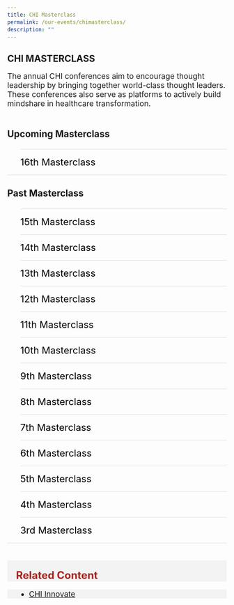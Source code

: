 ```yaml
---
title: CHI Masterclass
permalink: /our-events/chimasterclass/
description: ""
---
```

## CHI MASTERCLASS
<div style="font-size:1.25em">The annual CHI conferences aim to encourage thought leadership by bringing together world-class thought leaders. These conferences also serve as platforms to actively build mindshare in healthcare transformation.</div><br>
  
<div>
<h2 id="a">Upcoming Masterclass</h2>

<style>
  ul.jekyllcodex_accordion {
    position: relative;
    margin: 1.4rem 0 !important;
    border-bottom: 1px solid #DBDFE4;
    padding-bottom: 0;
	 	align-items: center;
    justify-content: center;
	  font-size: 1.25em;
  }

  ul.jekyllcodex_accordion li {
    border-top: 1px solid #DBDFE4;
    list-style: none;
    margin: 0 auto 0 0 !important;
  }

  ul.jekyllcodex_accordion li input {
    display: none;
  }

  ul.jekyllcodex_accordion li label {
    display: block;
    cursor: pointer;
    padding: 16px 0;
    margin: 0;
    font-size: 1.25em;
    color: #a6192e;
    margin-right: 41px;
	  align-items: center;
    justify-content: center;
  }

  ul.jekyllcodex_accordion li div {
    padding: 0;
    height: 0;
    overflow: hidden;
    transition: height 0.4s ease-in-out;
	
  }

  ul.jekyllcodex_accordion li input:checked+label {
    font-weight: 600;
    margin-right: 41px;
  }

  ul.jekyllcodex_accordion li input:checked+label+div {
    display: block;
    height: auto;
    padding: 0;
    overflow: visible;
	
  }

  ul.jekyllcodex_accordion li input:checked+label+div p {
    margin-bottom: 24px;
    margin-right: 41px;
  }

  ul.jekyllcodex_accordion li input:checked+label+div p:where(ul.jekyllcodex_accordion li input:checked+label+div p a) {
    margin: 32px 0;
  }

  ul.jekyllcodex_accordion li label::before {
    content: url("https://d33wubrfki0l68.cloudfront.net/2726d99e678e7823e23532634fdd6e83dfe96a99/c39dd/images/chevron-down.svg");
    font-weight: 400;
    font-size: 1.25em;
    line-height: 1.1rem;
    padding: 0;
    position: absolute;
    right: 0.5rem;
	  color: #A6192E;
  }

  ul.jekyllcodex_accordion li input:checked+label::before {
    content: url("https://d33wubrfki0l68.cloudfront.net/7468164d2fc2ad4fdea648e6cf2de622c2f70892/1819b/images/chevron-up.svg");
    transform: rotateZ(180deg);
	  color: #A6192E;
  }

  ul.jekyllcodex_accordion li ul li {
    list-style-type: disc;
    border-top: 0;
  }

  ul.jekyllcodex_accordion li ol li {
    list-style-type: decimal;
    border-top: 0;
  }

  ul.jekyllcodex_accordion li:hover label {
      color: #A6192E;
  }
</style>

<ul class="jekyllcodex_accordion">
  
  <!-- New accordion -->

  <li><input id="accordion-a1" type="checkbox"><label for="accordion-a1">16th Masterclass</label>
    <div><p><strong>Test Test</strong></p>

<p>test</p>

<p><a class="btn" href="test" target="_blank" rel="noopener">Register Now</a> </p>

</div></li></ul>

<script src="https://d33wubrfki0l68.cloudfront.net/js/1fb06e903e758278c0f8afeb52f021bb3bdf2f3d/jquery/jquery.min.js"></script>

<h2 id="b">Past Masterclass </h2>

<style>
  ul.jekyllcodex_accordion {
    position: center;
    margin: 1.4rem 0 !important;
    border-bottom: 1px solid #DBDFE4;
    padding-bottom: 0;
	  font-size: 1.25em;
	
  }

  ul.jekyllcodex_accordion li {
    border-top: 1px solid #DBDFE4;
    list-style: none;
    margin: 0 auto 0 0 !important;

  }

  ul.jekyllcodex_accordion li input {
    display: none;
  }

  ul.jekyllcodex_accordion li label {
    display: block;
    cursor: pointer;
    padding: 16px 0;
    margin: 0;
    font-size: 18px;
    color: #000000;
    margin-right: 41px;
	  font-size: 1.25em
	
  }

  ul.jekyllcodex_accordion li div {
    padding: 0;
    height: 0;
    overflow: hidden;
    transition: height 0.8s ease-in-out;
  }

  ul.jekyllcodex_accordion li input:checked+label {
    font-weight: 600;
    margin-right: 41px;
  }

  ul.jekyllcodex_accordion li input:checked+label+div {
    display: block;
    height: auto;
    padding: 0;
    overflow: visible;
  }

  ul.jekyllcodex_accordion li input:checked+label+div p {
    margin-bottom: 24px;
    margin-right: 41px;
  }

  ul.jekyllcodex_accordion li input:checked+label+div p:where(ul.jekyllcodex_accordion li input:checked+label+div p a) {
    margin: 32px 0;
  }

  ul.jekyllcodex_accordion li label::before {
    content: url("https://d33wubrfki0l68.cloudfront.net/2726d99e678e7823e23532634fdd6e83dfe96a99/c39dd/images/chevron-down.svg");
    color: #A6192E;
    font-weight: 400;
    font-size: 1.25em
    line-height: 1.1rem;
    padding: 0;
    position: absolute;
    right: 0.5rem;
  }

  ul.jekyllcodex_accordion li input:checked+label::before {
    content: url("https://d33wubrfki0l68.cloudfront.net/7468164d2fc2ad4fdea648e6cf2de622c2f70892/1819b/images/chevron-up.svg");
    transform: rotateZ(180deg);
    color: #A6192E;
  }

  ul.jekyllcodex_accordion li ul li {
    list-style-type: disc;
    border-top: 0;
  }

  ul.jekyllcodex_accordion li ol li {
    list-style-type: decimal;
    border-top: 0;
  }

  ul.jekyllcodex_accordion li:hover label {
      color: #A6192E;
  }
  img {
  float: left;
	vertical-align: middle;
}
  p {
	overflow: auto;
  max-width: 500px;
  max-height: 300px;
}
  </style>


<ul class="jekyllcodex_accordion">
  
  <!-- Beginning of accordion tab -->
<li><input id="accordion-b1" type="checkbox"><label for="accordion-b1">15th Masterclass</label>
<div><p><strong>27 March 2023</strong></p>			 
<style>
img {
  float: left;
	vertical-align: middle;
}
p {
	overflow: auto;
  max-width: 550px;
  max-height: 300px;
	font-size: 1em
}
</style>
<img style="width:242px;height:148px;margin-right:15px;" alt="chi" src="/images/Masterclass/15%20masterclass_patrick.jpg"><p>
	<b><u>The 5Cs of Community Leadership</u></b> <br>
			<b>Mr Patrick Tay</b><br>
				<em>Assistant Secretary-General of NTUC and Member of Parliament of Pioneer SMC</em><br><br>
			Through this session, Patrick highlights the 5Cs of Community Leadership (Care, Connect, Create, Cultivate and Collaborate) and will be sharing hard truths and provide tips on how one can better engage and connect in the community. The session also touches on how we can be more genuine and effective leaders/partners as we roll up our sleeves towards population health and a Healthier SG.
</p>


 </div></li><li><input id="accordion-b2" type="checkbox"><label for="accordion-b2">14th Masterclass</label>
    <div><p><strong>17 Feb 2023</strong></p>			 
<style>
img {
  float: left;
	vertical-align: middle;
}
p {
	overflow: auto;
  max-width: 600px;
  max-height: 300px;
}
</style>
<img style="width:242px;height:148px;margin-right:15px;" alt="chi" src="/images/Masterclass/14%20masterclass_jonty.jpg"><p>
<b><u>Population Health - Ambition into Action</u></b> <br>
			<b>Dr Jonty Heaversedge</b><br>
				<em>Chief Medical Officer and Chief Clinical Information Officer,<br>
South East London Integrated Care System <br>
Clinical Director, Imperial College Health Partners </em>
<br><br>
			Like most other health systems in the world, when the National Health System (NHS) in England was established, it was primarily focused on treating single conditions or illnesses. Since then both the understanding of disease and needs of the population have changed. People are living longer with multiple, complex, long-term conditions and increasingly require ongoing support from many different services and professionals. There is also a better understanding of the wider metabolic, behavioural, and environmental factors that are driving the increasing burden of ill-health, inequalities of outcome, and cost of care to society.<br>There is a growing realisation that this challenge cannot be met by health and care services alone – expanding current services to meet this need is unaffordable and a 'work-harder' approach will not help us to address these complex and multifactorial challenges. Increasingly health systems across the world are coming to the same conclusion – we need a fundamentally different approach – one which starts with our population and depends on strong partnership – not just between health and care providers but across government departments, community partners and, perhaps most importantly with our communities themselves.<br>These principles sit at the heart of current NHS reform and the introduction of Integrated Care Systems (ICSs) in England, but they are not new. Like other systems across the world, progress has been painfully slow, and whilst structural reform may help create the conditions for change it can easily belie the reality of the transformational challenge.<br>How do we translate these concepts into strategy, create a compelling vision that engages with our workforce, patients, and local communities, and prioritise action and investment to create impact? This requires a fundamental shift in mindset and method. We need to be clear how we think transformation happens in a complex system, how we create the conditions for improvement and innovation, develop enabling capabilities to catalyse change, and empower change-makers in our communities to unleash their energy and talent.<br>There is no 'right' answer and history would suggest that simply trying to replicate a solution in a different context is rarely successful. In this session Dr Jonty will share practical insights on prevention, primary care transformation, and population health management – to help accelerate our ambitions for happier, healthier populations in both England and Singapore.


</p>

<hr>
	</div></li><li><input id="accordion-b3" type="checkbox"><label for="accordion-b3">13th Masterclass</label>
    <div><p><strong>7 Jul 2022</strong></p>			 
<style>
img {
  float: left;
	vertical-align: middle;
}
p {
	overflow: auto;
  max-width: 600px;
  max-height: 300px;
}
</style>
<img style="width:290px;height:178px;margin-right:15px;" alt="chi" src="/images/Masterclass/13th%20chi%20masterclass.png"><p>
<b><u>AI in Industry 4.0: The Future of Healthcare</u></b> <br>
			<b>Dr Tai-Yi Huang</b><br><em>Corporate Vice President &amp; Chief Technology Officer, ASUS </em><br><br>
				The evolution of modern medicine to precision medicine is often hampered by two major challenges: Fragmented Data and Outdated Information Systems. In this masterclass, Dr Huang shares the lessons learnt in tackling these challenges, and present innovative solutions that have been developed in response to these challenges.
</p>

<hr>
			
 </div></li><li><input id="accordion-b4" type="checkbox"><label for="accordion-b4">12th Masterclass</label>
    <div><p><strong>9 Oct 2019</strong></p>			 
<style>
img {
  float: left;
	vertical-align: middle;
}
p {
	overflow: auto;
  max-width: 600px;
  max-height: 300px;
}
</style>
<img style="width:290px;height:178px;margin-right:15px;" alt="chi" src="/images/Masterclass/12th%20masterclass.png"><p>
<b><u>Sustainability in Healthcare Transformation</u></b> <br>
			<b>Population Health Experiences of the Hong Kong Health System</b><br>By <em>Prof</em> Gabriel Leung<br><b>Sustainable Transformation in Karolinska University Hospital</b><br>By <em>Associate Professor</em> Anders Ahlsson<br><br>
			<b> ‘Sustainable Transformation in Karolinska University Hospital’ </b><br>
The driving forces behind the transformation at Karolinska University Hospital are discussed, together with the initial plan, further development and refinement. Beneficial and negative aspects are demonstrated, as well as lessons learned. 


</p>

<hr>
			
 </div></li><li><input id="accordion-b5" type="checkbox"><label for="accordion-b5">11th Masterclass</label>
    <div><p><strong>23 Oct 2018</strong></p>			 
<style>
img {
  float: left;
	vertical-align: middle;
}
p {
	overflow: auto;
  max-width: 600px;
  max-height: 300px;
}
</style>
<img style="width:290px;height:178px;margin-right:15px;" alt="chi" src="/images/Masterclass/11th-chi-masterclass-image.png"><p>
<b><u>Integrating Care Across the Care Continuum</u></b> <br>
			<b>Dr Samir Sinha </b><br><em>MD, DPhil, FRCPC, AGSF<br>
Director of Geriatrics, Sinai Health System<br>
Director of the University Health Network, Toronto, Canada</em>
<br><b>Mr Ralph Broad</b><br><em>Director, Inclusive Neighbourhoods Ltd<br>Founder, Local Area Coordination Network</em><br><br><b>Lessons Learned from the Development of Cost-Effective and Integrated Care Models for the Elderly in Toronto and Ontario, Canada</b><br><br>An aging population presents both a challenge and an opportunity to rethink how we organize and deliver elder care. Toronto’s Mount Sinai Hospital responded with the development of its Acute Care for Elders (ACE) strategy, led by Dr. Sinha which has demonstrated significant improvements in overall quality of care outcomes. It has reduced lengths of stay by 28 percent, lowered readmission rates by 14 percent and other adverse outcomes and inappropriate resource utilization through the successful implementation of evidence-informed care processes across the continuum of care, including integrating &amp; coordinating care for the elderly to community care settings. Using these learnings, Dr. Sinha has helped to further create upstream Ministry of Health interventions like exercise and falls prevention classes, community paramedicine programs, and stronger investments in home and community care and supportive housing through the Government of Ontario’s Seniors Strategy that have further worked to improve patient and system outcomes<br><br><b>Transforming Services &amp; Systems with Local Area Coordination in the UK</b><br><br>This Masterclass explores the design, development, implementation and long term outcomes of Local Area Coordination in England and Wales.Building on 30 years of international learning, Local Area Coordination is an integrated, evidence based approach to supporting people of all ages who may be facing complex life situations (including living with disabilities, mental health needs, ageing) and their families/carers to build and pursue their personal vision for a good life; stay strong/resilient, safe and connected as contributing citizens within their local communities; build practical, sustainable, local, non-service solutions to problems wherever possible; and build more welcoming, inclusive and supportive communities. Therefore, rather than waiting for crises and responding with services and money, it is about strengthening individuals and families – choice, control, opportunities and resilience; reducing isolation and loneliness, improving health and well-being; preventing or reducing demand for, or dependency on, costly services wherever possible; building community capacity and resilience; and supporting service reform and integration, having high quality services as a valued back up to local solutions.      
</p>

<hr>
		</div></li><li><input id="accordion-b6" type="checkbox"><label for="accordion-b6">10th Masterclass</label>
    <div><p><strong>11 Jul 2018</strong></p>			 
<style>
img {
  float: left;
	vertical-align: middle;
}
p {
	overflow: auto;
  max-width: 600px;
  max-height: 300px;
}
</style>
<img style="width:290px;height:178px;margin-right:15px;" alt="chi" src="/images/Masterclass/10th-chi-masterclass-image.png"><p>
<b><u>The Blueprint for Successful MedTech Innovation</u></b> <br><b>Prof Pascal Verdonck </b><br>
				<em>Professor of Medical Technology,<br>Ghent University, Belgium <br>Chief Executive Officer, MedTech Flanders</em><br>
			Technology and healthcare innovation often go hand in hand, with the aim to improve quality of life, life expectancy and offer new options for diagnosis and treatment. Yet healthcare leaders often need to balance innovation with cost effectiveness and efficiency of the healthcare system.<br>How then should a healthcare leader respond to the rise in healthcare innovation and its challenges?<br>How should we decide which innovations to prioritise? In this CHI Masterclass, Professor Pascal Verdonck will give insights into the fine balance between the health benefits and economic impact of innovation. With his deep expertise in the area of MedTech, he will provide fresh perspectives on challenges that innovation poses. Benefiting patients is essential but is that sufficient? Join us as we explore the possibilities, regulations and qualifications that are needed to supplement medical technology to reach beyond basic patient care. Go on a learning journey to understand the elements involved and the way forward with MedTech!

</p>

<hr>
			
 </div></li><li><input id="accordion-b7" type="checkbox"><label for="accordion-b7">9th Masterclass</label>
    <div><p><strong>21 Feb 2018</strong></p>			 
<style>
img {
  float: left;
	vertical-align: middle;
}
p {
	overflow: auto;
  max-width: 600px;
  max-height: 300px;
}
</style>
<img style="width:290px;height:178px;margin-right:15px;" alt="chi" src="/images/Masterclass/9th-chi-masterclasses-image.png"><p>
<b><u>Understanding Key Concepts in Systems Thinking</u></b> <br>
			<b>Dr Peter Senge</b><br>
<em>Founding Chair,<br>
Society for Organizational Learning (SoL)<br>
Senior Lecturer in Leadership and Sustainability,<br>
Massachusetts Institute of Technology Sloan School of Management</em><br>
<br>How might we transform and deal with complexities and moving pieces in large healthcare systems?<br>Having a vision without systems thinking, Senge says “ends up painting lovely pictures of the future with no deep understanding of the forces that must be mastered to move from here to there”. Systems thinking is ability to see the inter-dependencies of seemingly unrelated processes, and hinges on the intelligence of a collective. Enabling systemic change requires new ways of thinking and acting. This involves deep organisational learning, embracing a unique mix of different people, in different positions, who lead in different ways.<br>Join us in this CHI masterclass as we engage in a conversation with Senge to deepen understanding of key concepts in Systems Thinking, an invaluable perspective to foster aspiration towards our expanded healthcare mission.

</p>

<hr>
		</div></li><li><input id="accordion-b8" type="checkbox"><label for="accordion-b8">8th Masterclass</label>
    <div><p><strong>12 Jan 2018</strong></p>			 
<style>
img {
  float: left;
	vertical-align: middle;
}
p {
	overflow: auto;
  max-width: 600px;
  max-height: 300px;
}
</style>
<img style="width:290px;height:178px;margin-right:15px;" alt="chi" src="/images/Masterclass/8th-chi-masterclass-image.png"><p>
<b><u>An Overview on the Gesundes Kinzigtal (GK) Model of Integrated Care Provision</u></b> <br>
			<b>Dr Martin Wetzel</b><br>
				<em>Co-initiator and Founder,<br> Medical Quality Network
Kinzigtaal Medical Initiative (MQNK)</em><br>
			Gesundes Kinzigtal (GK) is a joint venture between MQNK and a Hamburg-based healthcare management company, OptiMedis AG. Gesundes Kinzigtal is one of the few population-based integrated care approaches in Germany, and has proven to be successful in slowing the rise in healthcare costs for the population it serves – 16.9% in savings and a reduction in emergency hospital admissions.<br>Under the GK programme, health professionals are trained in shared decision-making to ensure that patients are actively involved in their own care. A system-wide electronic health record is also in place to support effective co-ordination of care across providers and care settings to support effective co-ordination of care.<br>In this CHI Masterclass, Dr Wetzel will give an overview on the GK Model of Integrated Care Provision, especially on how physicians and partners can work together to improve health outcomes of the population, efficiency of services, and experience of care, thereby slowing the rise in healthcare costs for the population it serves.

</p>

<hr>
			
 </div></li><li><input id="accordion-b9" type="checkbox"><label for="accordion-b9">7th Masterclass</label>
    <div><p><strong>11 Oct 2017 </strong></p>			 
<style>
img {
  float: left;
	vertical-align: middle;
}
p {
	overflow: auto;
  max-width: 600px;
  max-height: 300px;
}
</style>
<img style="width:290px;height:178px;margin-right:15px;" alt="chi" src="/images/Masterclass/7th_events_masterclasses.jpg"><p>
<b><u>Value Based Healthcare, A Tough but Necessary Journey – The UK Story</u></b> <br>
			<b>Dr Anant Jani</b><br>
				<em>Executive Director<br>Better Value Healthcare
</em><br><br>
At a time when demand for healthcare services is increasing and resources available to deliver care are stagnant or decreasing, we must look to a new paradigm to ensure we can continue delivering care to the same, and ideally better, standards to the patients and populations we are accountable to. In these challenging times, a focus on quality and safety is necessary but not sufficient. We must shift our focus to a value-based healthcare paradigm, which will help us deliver better outcomes while optimizing resource utilization.<br>In this CHI Masterclass, Dr Anant Jani will give an overview of some of the approaches being taken in the UK to introduce value-based healthcare in approaches being taken in the UK to introduce value-based healthcare in hospital-based systems. He will talk about the successes and failures and will also focus on the importance of culture change as a key enablers for introducing value based healthcare.

</p>

<hr>
		</div></li><li><input id="accordion-b10" type="checkbox"><label for="accordion-b10">6th Masterclass</label>
    <div><p><strong>28 Sep 2017</strong></p>			 
<style>
img {
  float: left;
	vertical-align: middle;
}
p {
	overflow: auto;
  max-width: 600px;
  max-height: 300px;
}
</style>
<img style="width:290px;height:178px;margin-right:15px;" alt="chi" src="/images/Masterclass/6th_events_masterclasses.jpg"><p>
<b><u>Building a Healthcare Team in the Community </u></b> <br>
			<b>Mr Stephen M.R. Covey </b><br>
				<em>Trust Expert,<br>
Executive Thought Leader,<br>
and #1 Bestselling Author</em>
<br><br>
As we expand healthcare beyond the hospital walls, it is important that we build trust and relationships with our partner and the communities beyond the hospital. Currently 10% of our workforce has jobs that connect and deliver care to the partners and the community, but this number is expected to rise.<br>In light of the aging population in Singapore, this session will focus on population health and ways which we can provide multi-disciplinary healthcare in the community. Stephen M.R. Convey will share about how we can build trust and collaboration with partners and community at large, through the transformation of our workforce.

</p>

<hr>
			
 </div></li><li><input id="accordion-b11" type="checkbox"><label for="accordion-b11">5th Masterclass</label>
    <div><p><strong>1 July 2016</strong></p>			 
<style>
img {
  float: left;
	vertical-align: middle;
}
p {
	overflow: auto;
  max-width: 600px;
  max-height: 300px;
}
</style>
<img style="width:290px;height:178px;margin-right:15px;" alt="chi" src="/images/Masterclass/5th_events_masterclasses.jpg"><p>
<b><u>Collective Leadership for a Caring Kampung, and What it Means for You?</u></b> <br>
			<b>Dr Douglas O’Loughlin</b><br>
				<em>Institute of Leadership &amp; Organisation Development Civil Service College</em><br><br>
In large and complex organisations, it is increasingly evident that the success of the organisation cannot be the responsibility of top leaders alone, and that the responsibility should be collective. Collective leadership is a state where everyone takes responsibility for the success of the organisation as a whole and not just for their own work area. In a large and complex organisation like TTSH, a culture of collective leadership would help to reduce blind spots and bottlenecks.<br>If leadership can be described as an action that makes a team or organisation more effective and healthy, then let's continue on our paths of expanding where leadership happens. Staff get more comfortable making decisions that would serve the greater good, leaders build more trust and leadership capacity.<br>In order for this to happen, some of our mental models and behaviours might require some changes. Leaders, and eventually all staff, come to see themselves as stewards of psychological safety, quality of conversations, and healthy conflict. Interactions are more meaningful, meetings are more spirited, and our patients and their families are more connected with us. By the way, leaders do not give up control, but paradoxically gain more control by adopting these practices, and develop their ability to flex between collective and positional leadership, depending on the situation and context.<br>In this CHI Masterclass on collective leadership, we will explore ways of expanding your culture of collective leadership, so each and every one of us in our 'Kampung' can better manage the increasing complexity of health care, for our patients, our people, and our community.<br>In this interactive session we will inquire into questions such as:<br>
•	Why collective leadership, and what does it look and feel like in healthcare?<br>
•	How can understanding systems dynamics enhance partnership and leadership in TTSH?<br>
•	What are the mind-sets and power shifts of collective leadership?<br>
•	Where do we start and what can we do?

</p>

<hr>
		</div></li><li><input id="accordion-b12" type="checkbox"><label for="accordion-b12">4th Masterclass</label>
    <div><p><strong>24 Jun 2015</strong></p>			 
<style>
img {
  float: left;
	vertical-align: middle;
}
p {
	overflow: auto;
  max-width: 600px;
  max-height: 300px;
}
</style>
<img style="width:290px;height:178px;margin-right:15px;" alt="chi" src="/images/Masterclass/4th_events_masterclasses.jpg"><p>
<b><u>Design Thinking for Healthcare – What’s Required?</u></b> <br>
			<b>Ms Joanne Teh</b><br>
				<em>Asian Insights &amp; Design Innovation,<br>
DesignSingapore Council</em><br><br>
In the recent years, design thinking has gained widespread currency amongst global leaders as a tool for innovation. In Singapore, it has also started to gain traction, especially in the Healthcare space. Using a case study, the speaker will share design thinking journey taken by one hospital, the mind-set required for innovation, as well as advice on where and how to start! 
</p>

<hr>
	

</div></li>
<li><input id="accordion-b13" type="checkbox"><label for="accordion-b13">3rd Masterclass</label>
    <div><p><strong>20 Apr 2015</strong></p>			 
<style>
img {
  float: left;
	vertical-align: middle;
}
p {
	overflow: auto;
  max-width: 600px;
  max-height: 300px;
}
</style>
<img style="width:290px;height:178px;margin-right:15px;" alt="chi" src="/images/Masterclass/3rd_events_masterclasses.jpg"><p>
<b><u>Innovation, The Ko Awatea Story</u></b> <br>
			<b>Prof Jonathon Gray</b><br><em>Ko Awatea (New Zealand)
Director, Innovative Centre for Health Systems Improvement, Ko Awatea</em><br>
<br>Ko Awatea is the Centre of Health System Improvement and Innovation for the Counties Manukau District Health Board (New Zealand), set up to improve value and drive transformational change required to keep pace with the rising demand for health services managed within tight financial constraints.<br>Ko Awatea leads and supports healthcare transformation using a collaborative approach to encourage innovation, quality improvement and knowledge transfer. Ko Awatea is also a centre of education dedicated to meeting the needs of students, CMH staff and visitors through education, leadership and professional development.

</p>

<hr>
	

</div></li></ul>
  <!-- End of accordion tab -->
<br>
<div style="font-size:24px; font-weight: 700; color: #a6221c; background-color: #f3f3f3; padding: 20px 0px 0px 20px;" class="row"> Related Content</div>

<div style="font-size:1.25em ;background-color: #f3f3f3; padding: 0px 25px 0px 20px;" class="row">
	<ul>
		<li><a href="/our-events/chi-innovate/">CHI Innovate</a></li>
	</ul>
</div></div>